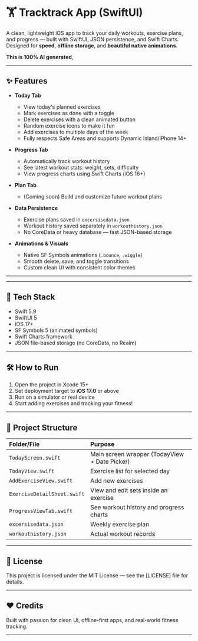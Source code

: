 # 🏋️ Tracktrack App (SwiftUI)

A clean, lightweight iOS app to track your daily workouts, exercise plans, and progress — built with SwiftUI, JSON persistence, and Swift Charts.  
Designed for **speed**, **offline storage**, and **beautiful native animations**.

**This is 100% AI generated**,

---

## ✨ Features

- **Today Tab**  
  - View today's planned exercises
  - Mark exercises as done with a toggle
  - Delete exercises with a clean animated button
  - Random exercise icons to make it fun
  - Add exercises to multiple days of the week
  - Fully respects Safe Areas and supports Dynamic Island/iPhone 14+

- **Progress Tab**  
  - Automatically track workout history
  - See latest workout stats: weight, sets, difficulty
  - View progress charts using Swift Charts (iOS 16+)

- **Plan Tab**  
  - (Coming soon) Build and customize future workout plans

- **Data Persistence**  
  - Exercise plans saved in `excersisedata.json`
  - Workout history saved separately in `workouthistory.json`
  - No CoreData or heavy database — fast JSON-based storage

- **Animations & Visuals**
  - Native SF Symbols animations (`.bounce`, `.wiggle`)
  - Smooth delete, save, and toggle transitions
  - Custom clean UI with consistent color themes

---


---

## 🚀 Tech Stack

- Swift 5.9
- SwiftUI 5
- iOS 17+
- SF Symbols 5 (animated symbols)
- Swift Charts framework
- JSON file-based storage (no CoreData, no Realm)

---

## 🛠️ How to Run

1. Open the project in Xcode 15+
2. Set deployment target to **iOS 17.0** or above
3. Run on a simulator or real device
4. Start adding exercises and tracking your fitness!

---

## 📂 Project Structure

| Folder/File | Purpose |
|:------------|:--------|
| `TodayScreen.swift` | Main screen wrapper (TodayView + Date Picker) |
| `TodayView.swift` | Exercise list for selected day |
| `AddExerciseView.swift` | Add new exercises |
| `ExerciseDetailSheet.swift` | View and edit sets inside an exercise |
| `ProgressViewTab.swift` | See workout history and progress charts |
| `excersisedata.json` | Weekly exercise plan |
| `workouthistory.json` | Actual workout records |

---

## 📄 License

This project is licensed under the MIT License — see the [LICENSE] file for details.

---

## ❤️ Credits

Built with passion for clean UI, offline-first apps, and real-world fitness tracking.

---
